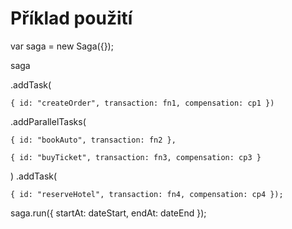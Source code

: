 # Příklad použití
var saga = new Saga({});

saga

  .addTask(
  
    { id: "createOrder", transaction: fn1, compensation: cp1 })
    
  .addParallelTasks(
  
    { id: "bookAuto", transaction: fn2 },
    
    { id: "buyTicket", transaction: fn3, compensation: cp3 }
    
  )
  .addTask(
  
    { id: "reserveHotel", transaction: fn4, compensation: cp4 });
  
saga.run({ startAt: dateStart, endAt: dateEnd });
